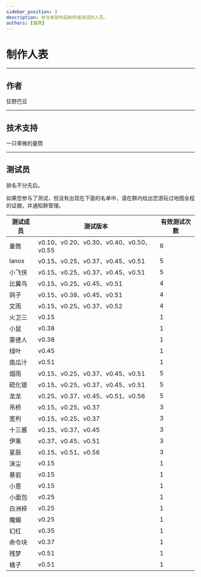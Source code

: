 ```yaml
---
sidebar_position: 3
description: 参与本部作品制作或测试的人员。
authors: [量筒]
---
```


# 制作人表

---

## 作者

狂野巴豆

---

## 技术支持

一只卑微的量筒

---

## 测试员

排名不分先后。

如果您参与了测试，但没有出现在下面的名单中，请在群内给出您游玩过地图全程的证据，并通知群管理。

| 测试成员 | 测试版本 | 有效测试次数 |
| --- | --- | --- |
| 量筒 | v0.10、v0.20、v0.30、v0.40、v0.50、v0.55 | 6 |
| lanos | v0.15、v0.25、v0.37、v0.45、v0.51 | 5 |
| 小飞侠 | v0.15、v0.25、v0.37、v0.45、v0.51 | 5 |
| 比翼鸟 | v0.15、v0.25、v0.45、v0.51 | 4 |
| 鸽子 | v0.15、v0.38、v0.45、v0.51 | 4 |
| 文雨 | v0.15、v0.25、v0.37、v0.52 | 4 |
| 火卫三 | v0.15 | 1 |
| 小鼠 | v0.38 | 1 |
| 蒙德人 | v0.38 | 1 |
| 绿叶 | v0.45 | 1 |
| 南瓜汁 | v0.51 | 1 |
| 烟雨 | v0.15、v0.25、v0.37、v0.45、v0.51 | 5 |
| 硫化银 | v0.15、v0.25、v0.37、v0.45、v0.51 | 5 |
| 龙龙 | v0.25、v0.37、v0.45、v0.51、v0.56 | 5 |
| 吊桥 | v0.15、v0.25、v0.37 | 3 |
| 宽判 | v0.15、v0.25、v0.37 | 3 |
| 十三酱 | v0.15、v0.37、v0.45 | 3 |
| 伊莱 | v0.37、v0.45、v0.51 | 3 |
| 星辰 | v0.15、v0.51、v0.56 | 3 |
| 沫尘 | v0.15 | 1 |
| 基岩 | v0.15 | 1 |
| 小意 | v0.15 | 1 |
| 小面包 | v0.25 | 1 |
| 白洲梓 | v0.25 | 1 |
| 魔蝎 | v0.25 | 1 |
| 幻红 | v0.35 | 1 |
| 命令块 | v0.37 | 1 |
| 残梦 | v0.51 | 1 |
| 橘子 | v0.51 | 1 |
